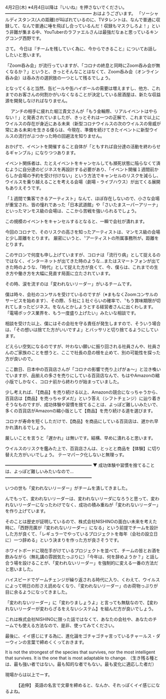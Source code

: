 4月2日(木) ※4月4日以降は『いいね』を押さないでください。
━━━━━━━━━━━━━━━━━━━━
おはようございます。
「ソーシャルディスタンス(人の距離)が叫ばれているのに、TVタレントは、なんで普通に収録して、なんで普通に唾を飛ばし合っているんだ！収録もマスクしろよ！」という非難が集まる中、YouTuberのラファエルさんは最強だなぁと思っているキングコング西野です。

さて。
今日は『チームを残していく為に、今からできること』についてお話ししたいと思います。



「Zoom呑み会」が流行っていますが、「コロナの終息と同時にZoom呑み会が無くなるか？」というと、きっとそんなことはなくて、Zoom呑み会（オンライン呑み会）は呑み方の選択肢の一つとして残るでしょう。


となってくると当然、缶ビールや缶ハイボールの需要は増えますし、他方、これまでのお客さんの何割かがいなくなることが決定している居酒屋は、新たな収益源を開発しなければなりません。
　

　
アンチの相手に疲れた堀江貴文さんが「もう金輪際、リアルイベントはやらない！」と発表されていましたが、きっとそれは一つの正解で、これまで以上にウイルスの存在が身近にある未来（新型コロナウイルスの次のウイルスの脅威が常にある未来)を生きる僕らは、今現在、準備を続けてきたイベントに新型ウイルスの流行がぶつかった時の回避法を知りません。

おかげで、イベントを開催すること自体が「ともすれば自分達の活動を終わらせるギャンブル」になりつつあります。



イベント関係者は、たとえイベントをキャンセルしても瀕死状態に陥らなくて済むように自分達のビジネスを再設計する必要があり、「イベント開催１週間前からしか会場の予約を受け付けない」という方法でキャンセルのリスクを減らし、ウイルスを乗り越えることを考える会場（劇場・ライブハウス）が出てくる展開もありえそうです。



「１週間で集客できるアーティスト」なんて、ほぼ存在しないので、小さな会場が重宝され、皆の憧れであった「日本武道館」や「さいたまスーパーアリーナ」といったマンモス級の会場は、ここから苦戦を強いられるでしょう。

この規模のイベントをキャンセルするとなると、一瞬で会社が潰れます。

今回のコロナで、そのリスクの高さを知ったアーティストは、マンモス級の会場と少し距離をとります。
厳密にいうと、〝アーティストの所属事務所が〟距離をとります。





このサロンで何度も申し上げていますが、コロナは「流行り病」として捉えるのではなく、インターネットが出てきた時のような…またはスマートフォンが出てきた時のような、「時代」として捉えた方が良くて、今、僕らは、これまでの生き方や働き方を大幅に見直す局面に立たされています。



その時、涙を流すのは「変われないリーダー」がいるチームです。



僕は時々、会社のコンサルを受けているのですが（※まもなくZoomコンサルのサービスを始めます）、その際、５社に１社ぐらいの確率で、〝もう賞味期限が切れてしまったビジネス〟をなんとかしようとする経営者さんに出くわします。
「電場ボックス業界を、もう一度盛り上げたい」みたいな相談です。



相談を受けた以上、僕にはその会社を守る責任が発生しますので、そういう場合は、「その想いは捨てた方がいいですよ」とバッサリと切り捨てるようにしています。

どえらい空気になるのですが、叶わない願いに振り回される社員さんや、社員さんのご家族のことを想うと、ここで社長の息の根を止めて、別の可能性を探った方が良いので。





ここ数日、日本中の百貨店さんが「コロナの影響で売り上げがぁ〜」と泣き喚いていますが、品揃えの多さを売りにしている百貨店なんで、もはやAmazonの縮小版でしかなく、コロナ前から終わりが始まっていました。

少し考えれば、「【商品】を売り続ける以上、Amazonの競合になっちゃうから、百貨店は【商品】を売っちゃダメだ」という答え（シフトチェンジ）に辿り着きそうなものですが、成功体験や習慣を捨てることは、よっぽど難しいみたいで、多くの百貨店がAmazonの縮小版として【商品】を売り続ける道を選びます。

コロナが寿命を短くしただけで、【商品】を商品にしている百貨店は、遅かれ早かれ潰れるでしょう。

厳しいことを言うと「遅かれ」は無いです。結構、早めに潰れると思います。


ウイルスのリスクを鑑みた上で、百貨店さんは、とっとと商品を【体験】に切り替えた方がいいでしょう。
テーマパーク化しないと無理っす。




━━━━━━━━━━━━━━━━━━━━
▼    成功体験や習慣を捨てることは、よっぽど難しいみたいなので…
━━━━━━━━━━━━━━━━━━━━


いつの世も「変われないリーダー」がチームを潰してきました。

んでもって、変われないリーダーは、変われないリーダになろうと思って、変われないリーダーになったわけでなく、成功の積み重ねが「変われないリーダー」を作り上げています。

そのことは歴史が証明しているので、株式会社NISHINOの面白い未来を考えた時に、「西野亮廣が『変われないリーダー』になる」という前提でチームを設計した方が良くて、「レギュラーでやっているプロジェクトを毎年（会社の設立日に）一つ辞める」という決まりを作った方が良さそうです。



ホワイトボードに現在手がけているプロジェクトを並べて、チームの皆とお酒を飲みながら（無礼講の雰囲気たっぷりに）「今年は、何を辞めようか？」と話し合う場を設けることが、「変われないリーダー」を強制的に変える一番の方法だと思いました。



ハイスピードでゲームチェンジが繰り返される時代に入り、くわえて、ウイルスによって明日の形さえ読めなくなり、「変われないリーダー」のお荷物っぷりが目に余るようになってきました。

「変われないリーダー」に「変わりましょうよ」と言っても無駄なので、【変われないリーダーが変わらざるをえないシステム】を組んだ方が良いでしょう。

これは株式会社NISHINOに限った話ではなくて、あなたの会社や、あなたのチームでも使える方法なので、是非、使ってみてください。



最後に、イイ感じにする為に、進化論をゴチャゴチャ言っているチャールス・ダーウィンの言葉で締めくくっておきます。



It is not the strongest of the species that survives, nor the most intelligent that survives. It is the one that is most adaptable to change.
（生き残る種とは、最も強い者ではない。最も知的な者でもない。最も変化に適応した者だ）



現場からは以上でーす。

　
　
【追伸】
英語の名言で文章を締めると、なんか、それっぽくイイ感じになるよね。
